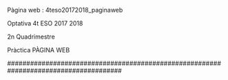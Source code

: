 Pàgina web : 4teso20172018_paginaweb

Optativa 4t ESO 2017 2018 

2n Quadrimestre

Pràctica PÀGINA WEB

######################################################################################


